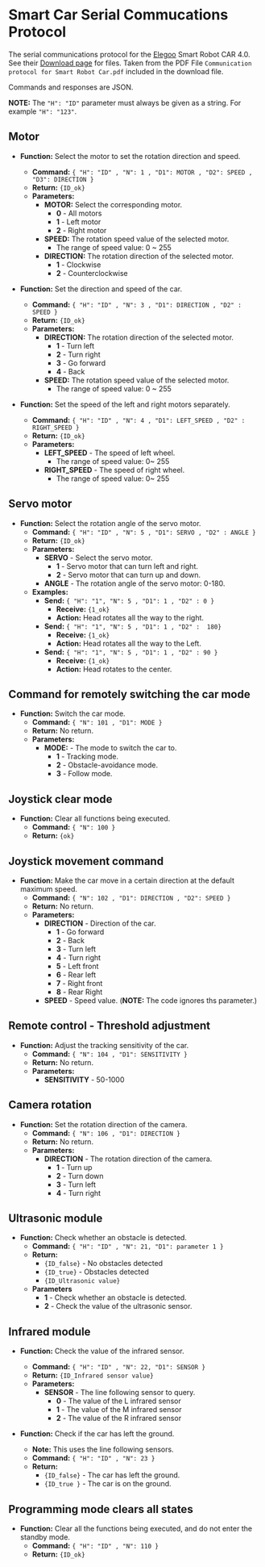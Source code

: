 # Smart Car Serial Commucations Protocol

The serial communications protocol for the [Elegoo](http://www.elegoo.com)
Smart Robot CAR 4.0. See their
[Download page](https://www.elegoo.com/pages/arduino-kits-support-files)
for files. Taken from the  PDF File
`Communication protocol for Smart Robot Car.pdf`
included in the download file.

Commands and responses are JSON.

**NOTE:** The `"H": "ID"` parameter must always be given as a string.
For example `"H": "123"`.

## Motor

* **Function:** Select the motor to set the rotation direction and speed.
  * **Command:** `{ "H": "ID" , "N": 1 , "D1": MOTOR , "D2": SPEED , "D3": DIRECTION }`
  * **Return:** `{ID_ok}`
  * **Parameters:**
    * **MOTOR:** Select the corresponding motor.
      * **0** - All motors
      * **1** - Left motor
      * **2** - Right motor
    * **SPEED:** The rotation speed value of the selected motor.
      * The range of speed value: 0 ~ 255
    * **DIRECTION:** The rotation direction of the selected motor.
      * **1** - Clockwise
      * **2** - Counterclockwise

* **Function:** Set the direction and speed of the car.
  * **Command:** `{ "H": "ID" , "N": 3 , "D1": DIRECTION , "D2" : SPEED }`
  * **Return:** `{ID_ok}`
  * **Parameters:**
    * **DIRECTION:** The rotation direction of the selected motor.
      * **1** - Turn left
      * **2** - Turn right
      * **3** - Go forward
      * **4** - Back
    * **SPEED:** The rotation speed value of the selected motor.
      * The range of speed value: 0 ~ 255

* **Function:** Set the speed of the left and right motors separately.
  * **Command:** `{ "H": "ID" , "N": 4 , "D1": LEFT_SPEED , "D2" : RIGHT_SPEED }`
  * **Return:** `{ID_ok}`
  * **Parameters:**
    * **LEFT_SPEED** - The speed of left wheel.
      * The range of speed value: 0~ 255
    * **RIGHT_SPEED** - The speed of right wheel.
      * The range of speed value: 0~ 255

## Servo motor

* **Function:** Select the rotation angle of the servo motor.
  * **Command:** `{ "H": "ID" , "N": 5 , "D1": SERVO , "D2" : ANGLE }`
  * **Return:** `{ID_ok}`
  * **Parameters:**
    * **SERVO** - Select the servo motor.
      * **1** - Servo motor that can turn left and right.
      * **2** - Servo motor that can turn up and down.
    * **ANGLE** - The rotation angle of the servo motor: 0-180.
  * **Examples:**
    * **Send:** `{ "H": "1", "N": 5 , "D1": 1 , "D2" : 0 }`
      * **Receive:** `{1_ok}`
      * **Action:** Head rotates all the way to the right.
    * **Send:** `{ "H": "1", "N": 5 , "D1": 1 , "D2" :  180}`
      * **Receive:** `{1_ok}`
      * **Action:** Head rotates all the way to the Left.
    * **Send:** `{ "H": "1", "N": 5 , "D1": 1 , "D2" : 90 }`
      * **Receive:** `{1_ok}`
      * **Action:** Head rotates to the center.

## Command for remotely switching the car mode

* **Function:** Switch the car mode.
  * **Command:** `{ "N": 101 , "D1": MODE }`
  * **Return:** No return.
  * **Parameters:**
    * **MODE:** - The mode to switch the car to.
      * **1** - Tracking mode.
      * **2** - Obstacle-avoidance mode.
      * **3** - Follow mode.

## Joystick clear mode

* **Function:** Clear all functions being executed.
  * **Command:** `{ "N": 100 }`
  * **Return:** `{ok}`

## Joystick movement command

* **Function:** Make the car move in a certain direction at the default maximum speed.
  * **Command:** `{ "N": 102 , "D1": DIRECTION , "D2": SPEED }`
  * **Return:** No return.
  * **Parameters:**
    * **DIRECTION** - Direction of the car.
      * **1** - Go forward
      * **2** - Back
      * **3** - Turn left
      * **4** - Turn right
      * **5** - Left front
      * **6** - Rear left
      * **7** - Right front
      * **8** - Rear Right
    * **SPEED** - Speed value. (**NOTE:** The code ignores ths parameter.)

## Remote control - Threshold adjustment

* **Function:** Adjust the tracking sensitivity of the car.
  * **Command:** `{ "N": 104 , "D1": SENSITIVITY }`
  * **Return:** No return.
  * **Parameters:**
    * **SENSITIVITY** - 50-1000

## Camera rotation

* **Function:** Set the rotation direction of the camera.
  * **Command:** `{ "N": 106 , "D1": DIRECTION }`
  * **Return:** No return.
  * **Parameters:**
    * **DIRECTION** - The rotation direction of the camera.
      * **1** - Turn up
      * **2** - Turn down
      * **3** - Turn left
      * **4** - Turn right

## Ultrasonic module

* **Function:** Check whether an obstacle is detected.
  * **Command:** `{ "H": "ID" , "N": 21, "D1": parameter 1 }`
  * **Return:**
    * `{ID_false}` - No obstacles detected
    * `{ID_true}` - Obstacles detected
    * `{ID_Ultrasonic value}`
  * **Parameters**
    * **1** - Check whether an obstacle is detected.
    * **2** - Check the value of the ultrasonic sensor.

## Infrared module

* **Function:** Check the value of the infrared sensor.
  * **Command:** `{ "H": "ID" , "N": 22, "D1": SENSOR }`
  * **Return:** `{ID_Infrared sensor value}`
  * **Parameters:**
    * **SENSOR** - The line following sensor to query.
      * **0** - The value of the L infrared sensor
      * **1** - The value of the M infrared sensor
      * **2** - The value of the R infrared sensor

* **Function:** Check if the car has left the ground.
  * **Note:** This uses the line following sensors.
  * **Command:** `{ "H": "ID" , "N": 23 }`
  * **Return:**
    * `{ID_false}` - The car has left the ground.
    * `{ID_true }` - The car is on the ground.

## Programming mode clears all states

* **Function:** Clear all the functions being executed, and do not enter the standby mode.
  * **Command:** `{ "H": "ID" , "N": 110 }`
  * **Return:** `{ID_ok}`
